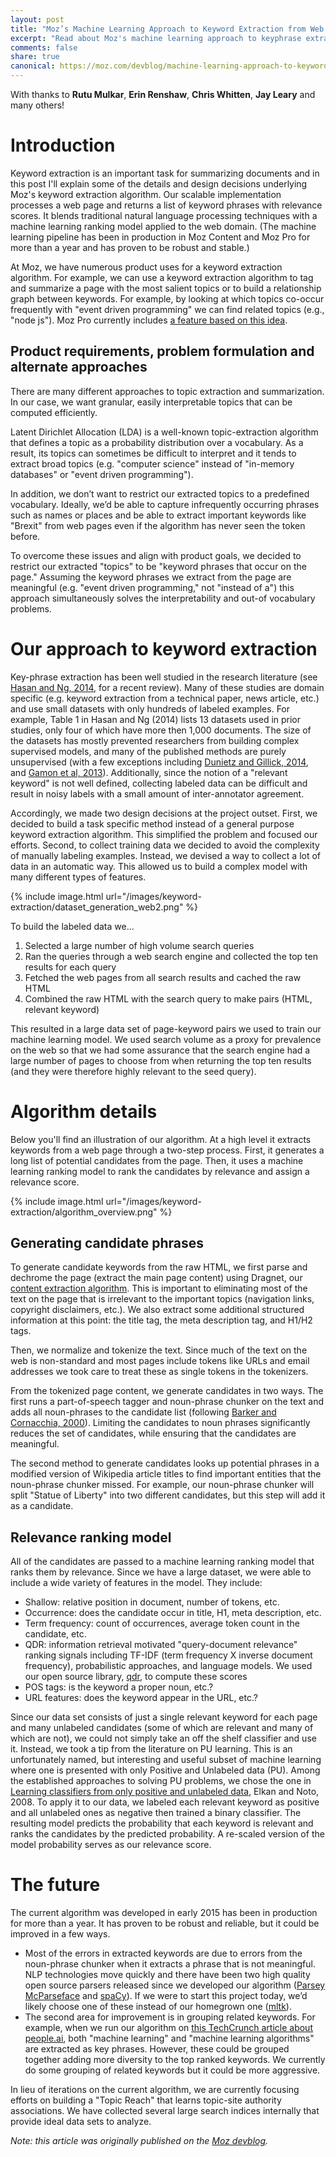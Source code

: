 ```yaml
---
layout: post
title: "Moz’s Machine Learning Approach to Keyword Extraction from Web Pages"
excerpt: "Read about Moz's machine learning approach to keyphrase extraction."
comments: false
share: true
canonical: https://moz.com/devblog/machine-learning-approach-to-keyword-extraction/
---
```


With thanks to **Rutu Mulkar**, **Erin Renshaw**, **Chris Whitten**, **Jay Leary** and many others!

# Introduction

Keyword extraction is an important task for summarizing documents and in this post I'll explain some of the details and design decisions underlying Moz's keyword extraction algorithm. Our scalable implementation processes a web page and returns a list of keyword phrases with relevance scores. It blends traditional natural language processing techniques with a machine learning ranking model applied to the web domain. (The machine learning pipeline has been in production in Moz Content and Moz Pro for more than a year and has proven to be robust and stable.)

At Moz, we have numerous product uses for a keyword extraction algorithm. For example, we can use a keyword extraction algorithm to tag and summarize a page with the most salient topics or to build a relationship graph between keywords. For example, by looking at which topics co-occur frequently with "event driven programming" we can find related topics (e.g., "node js"). Moz Pro currently includes [a feature based on this idea](https://moz.com/blog/related-topics-in-moz-pro).

## Product requirements, problem formulation and alternate approaches

There are many different approaches to topic extraction and summarization. In our case, we want granular, easily interpretable topics that can be computed efficiently.

Latent Dirichlet Allocation (LDA) is a well-known topic-extraction algorithm that defines a topic as a probability distribution over a vocabulary. As a result, its topics can sometimes be difficult to interpret and it tends to extract broad topics (e.g. "computer science" instead of "in-memory databases" or "event driven programming").

In addition, we don’t want to restrict our extracted topics to a predefined vocabulary. Ideally, we’d be able to capture infrequently occurring phrases such as names or places and be able to extract important keywords like "Brexit" from web pages even if the algorithm has never seen the token before.

To overcome these issues and align with product goals, we decided to restrict our extracted "topics" to be "keyword phrases that occur on the page." Assuming the keyword phrases we extract from the page are meaningful (e.g. "event driven programming," not "instead of a") this approach simultaneously solves the interpretability and out-of vocabulary problems.

# Our approach to keyword extraction

Key-phrase extraction has been well studied in the research literature
(see [Hasan and Ng, 2014](http://acl2014.org/acl2014/P14-1/pdf/P14-1119.pdf),
for a recent review). Many of these studies are domain specific (e.g. keyword
extraction from a technical paper, news article, etc.) and use small datasets
with only hundreds of labeled examples. For example, Table 1 in Hasan and Ng
(2014) lists 13 datasets used in prior studies, only four of which have more
then 1,000 documents. The size of the datasets has mostly prevented
researchers from building complex supervised models, and many of the published
methods are purely unsupervised (with a few exceptions including
[Dunietz and Gillick, 2014](http://www.anthology.aclweb.org/E/E14/E14-4.pdf#page=225),
and [Gamon et al, 2013](https://www.microsoft.com/en-us/research/publication/understanding-document-aboutness-step-one-identifying-salient-entities/)).
Additionally, since the notion of a "relevant keyword" is not well defined,
collecting labeled data can be difficult and result in noisy labels with a
small amount of inter-annotator agreement.

Accordingly, we made two design decisions at the project outset. First, we decided to build a task specific method instead of a general purpose keyword extraction algorithm. This simplified the problem and focused our efforts. Second, to collect training data we decided to avoid the complexity of manually labeling examples. Instead, we devised a way to collect a lot of data in an automatic way. This allowed us to build a complex model with many different types of features.

{% include image.html url="/images/keyword-extraction/dataset_generation_web2.png" %}

To build the labeled data we...

1.  Selected a large number of high volume search queries
2.  Ran the queries through a web search engine and collected the top ten results for each query
3.  Fetched the web pages from all search results and cached the raw HTML
4.  Combined the raw HTML with the search query to make pairs (HTML, relevant keyword)

This resulted in a large data set of page-keyword pairs we used to train our machine learning model. We used search volume as a proxy for prevalence on the web so that we had some assurance that the search engine had a large number of pages to choose from when returning the top ten results (and they were therefore highly relevant to the seed query).

# Algorithm details

Below you'll find an illustration of our algorithm. At a high level it extracts keywords from a web page through a two-step process. First, it generates a long list of potential candidates from the page. Then, it uses a machine learning ranking model to rank the candidates by relevance and assign a relevance score.

{% include image.html url="/images/keyword-extraction/algorithm_overview.png" %}

## Generating candidate phrases

To generate candidate keywords from the raw HTML, we first parse and dechrome the page (extract the main page content) using Dragnet, our
[content extraction algorithm](https://github.com/seomoz/dragnet). This is important to eliminating most of the text on the page that is irrelevant to the important topics (navigation links, copyright disclaimers, etc.). We also extract some additional structured information at this point: the title tag, the meta description tag, and H1/H2 tags.

Then, we normalize and tokenize the text. Since much of the text on the web is non-standard and most pages include tokens like URLs and email addresses we took care to treat these as single tokens in the tokenizers.

From the tokenized page content, we generate candidates in two ways. The first runs a part-of-speech tagger and noun-phrase chunker on the text and adds all noun-phrases to the candidate list (following [Barker and Cornacchia, 2000](http://citeseerx.ist.psu.edu/viewdoc/download?doi=10.1.1.22.885&rep=rep1&type=pdf)). Limiting the candidates to noun phrases significantly reduces the set of candidates, while ensuring that the candidates are meaningful.

The second method to generate candidates looks up potential phrases in a modified version of Wikipedia article titles to find important entities that the noun-phrase chunker missed. For example, our noun-phrase chunker will split "Statue of Liberty" into two different candidates, but this step will add it as a candidate.

## Relevance ranking model

All of the candidates are passed to a machine learning ranking model that ranks them by relevance. Since we have a large dataset, we were able to include a wide variety of features in the model. They include:

* Shallow: relative position in document, number of tokens, etc.
* Occurrence: does the candidate occur in title, H1, meta description, etc.
* Term frequency: count of occurrences, average token count in the candidate, etc.
* QDR: information retrieval motivated "query-document relevance" ranking signals including TF-IDF (term frequency X inverse document frequency), probabilistic approaches, and language models. We used our open source library, [qdr](https://github.com/seomoz/qdr), to compute these scores
* POS tags: is the keyword a proper noun, etc.?
* URL features: does the keyword appear in the URL, etc.?

Since our data set consists of just a single relevant keyword for each page and many unlabeled candidates (some of which are relevant and many of which are not), we could not simply take an off the shelf classifier and use it. Instead, we took a tip from the literature on PU learning. This is an unfortunately named, but interesting and useful subset of machine learning where one is presented with only Positive and Unlabeled data (PU). Among the established approaches to solving PU problems, we chose the one in
[Learning classifiers from only positive and unlabeled data](http://dl.acm.org/citation.cfm?id=1401920&dl=ACM&coll=DL), Elkan and Noto, 2008. To apply it to our data, we labeled each relevant keyword as positive and all unlabeled ones as negative then trained a binary classifier. The resulting model predicts the probability that each keyword is relevant and ranks the candidates by the predicted probability. A re-scaled version of the model probability serves as our relevance score.

# The future

The current algorithm was developed in early 2015 has been in production for more than a year. It has proven to be robust and reliable, but it could be improved in a few ways.

* Most of the errors in extracted keywords are due to errors from the noun-phrase chunker when it extracts a phrase that is not meaningful. NLP technologies move quickly and there have been two high quality open source parsers released since we developed our algorithm ([Parsey McParseface](https://research.googleblog.com/2016/05/announcing-syntaxnet-worlds-most.html) and [spaCy](https://spacy.io/)). If we were to start this project today, we’d likely choose one of these instead of our homegrown one ([mltk](https://github.com/seomoz/mltk)).
* The second area for improvement is in grouping related keywords. For example, when we run our algorithm on [this TechCrunch article about people.ai](https://techcrunch.com/2016/08/02/people-ai-is-using-machine-learning-to-rewrite-the-sales-ops-playbook/), both "machine learning" and "machine learning algorithms" are extracted as key phrases. However, these could be grouped together adding more diversity to the top ranked keywords. We currently do some grouping of related keywords but it could be more aggressive.

In lieu of iterations on the current algorithm, we are currently focusing efforts on building a "Topic Reach" that learns topic-site authority associations. We have collected several large search indices internally that provide ideal data sets to analyze.


*Note: this article was originally published on the [Moz devblog](https://moz.com/devblog/machine-learning-approach-to-keyword-extraction/).*

